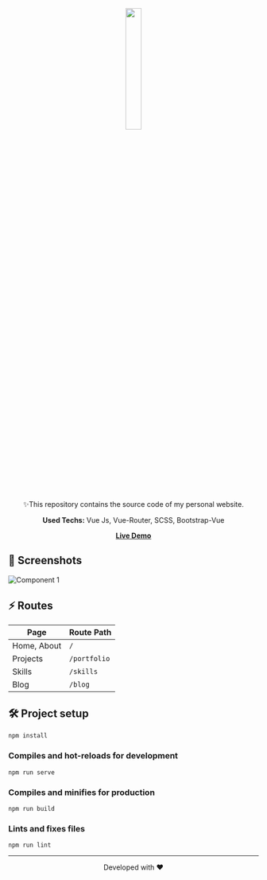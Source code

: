 <div align="center">
  <img src="https://media.giphy.com/media/fwz0kqK73CSTZA3srV/giphy.gif?cid=ecf05e47ejkw4vt0jj7vaz6ddl2hqb7oqv24acq386skoagq&rid=giphy.gif&ct=s" width="25%">
  <p>✨This repository contains the source code of my personal website.</p>
  <p><strong>Used Techs:</strong> Vue Js, Vue-Router, SCSS, Bootstrap-Vue</p>
  <a href="https://cerendemirci.netlify.app/"><strong>Live Demo</strong></a>
</div>

<h2>🧐 Screenshots</h2>

![Component 1](https://user-images.githubusercontent.com/40372039/134146067-19a85e54-7e0b-48c5-a5dd-8ce989397f68.png)

## ⚡ Routes

| Page | Route Path |
|------|-------------|
| Home, About | `/` |
| Projects | `/portfolio` |
| Skills | `/skills` |
| Blog | `/blog` |

## 🛠️ Project setup

```
npm install
```
### Compiles and hot-reloads for development
```
npm run serve
```

### Compiles and minifies for production
```
npm run build
```

### Lints and fixes files
```
npm run lint
```

<hr/>
<p align="center">
Developed with ❤️
</p>
